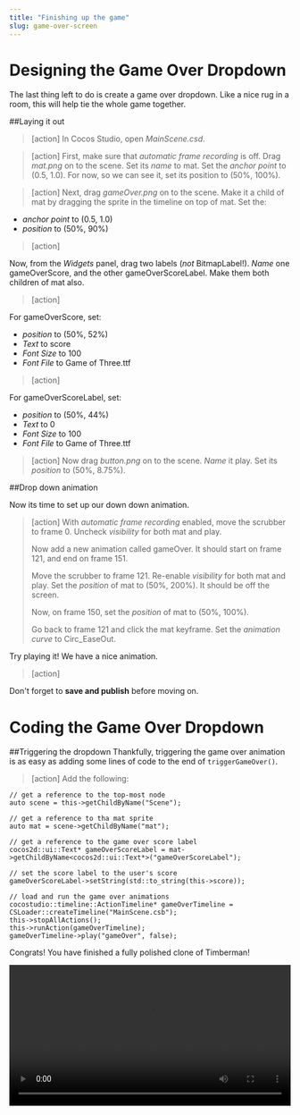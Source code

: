 ```yaml
---
title: "Finishing up the game"
slug: game-over-screen
---     
```


Designing the Game Over Dropdown
=============================

The last thing left to do is create a game over dropdown. Like a nice rug in a room, this will help tie the whole game together.

##Laying it out

> [action]
In Cocos Studio, open *MainScene.csd*. 

> [action]
> First, make sure that *automatic frame recording* is off. Drag *mat.png* on to the scene. Set its *name* to mat. Set the *anchor point* to (0.5, 1.0). For now, so we can see it, set its position to (50%, 100%).

> [action]
Next, drag *gameOver.png* on to the scene. Make it a child of mat by dragging the sprite in the timeline on top of mat. Set the:
- *anchor point* to (0.5, 1.0)
- *position* to (50%, 90%)

> [action]
> 
Now, from the *Widgets* panel, drag two labels (*not* BitmapLabel!). *Name* one gameOverScore, and the other gameOverScoreLabel. Make them both children of mat also.

> [action]
> 
For gameOverScore, set:
- *position* to (50%, 52%)
- *Text* to score
- *Font Size* to 100
- *Font File* to Game of Three.ttf

> [action]
> 
For gameOverScoreLabel, set:
- *position* to (50%, 44%)
- *Text* to 0
- *Font Size* to 100
- *Font File* to Game of Three.ttf

> [action]
Now drag *button.png* on to the scene. *Name* it play. Set its *position* to (50%, 8.75%).

##Drop down animation

Now its time to set up our down down animation.

> [action]
> With *automatic frame recording* enabled, move the scrubber to frame 0. Uncheck *visibility* for both mat and play.
> 
> Now add a new animation called gameOver. It should start on frame 121, and end on frame 151.
> 
> Move the scrubber to frame 121. Re-enable *visibility* for both mat and play. Set the *position* of mat to (50%, 200%). It should be off the screen.
> 
> Now, on frame 150, set the *position* of mat to (50%, 100%).
> 
> Go back to frame 121 and click the mat keyframe. Set the *animation curve* to Circ_EaseOut.

Try playing it! We have a nice animation.

> [action]
> 
Don't forget to **save and publish** before moving on.

Coding the Game Over Dropdown
==========================

##Triggering the dropdown
Thankfully, triggering the game over animation is as easy as adding some lines of code to the end of `triggerGameOver()`.

> [action]
Add the following:
>
    // get a reference to the top-most node
    auto scene = this->getChildByName("Scene");
>   
    // get a reference to tha mat sprite
    auto mat = scene->getChildByName("mat");
>   
    // get a reference to the game over score label
    cocos2d::ui::Text* gameOverScoreLabel = mat->getChildByName<cocos2d::ui::Text*>("gameOverScoreLabel");
>   
    // set the score label to the user's score
    gameOverScoreLabel->setString(std::to_string(this->score));
>   
    // load and run the game over animations
    cocostudio::timeline::ActionTimeline* gameOverTimeline = CSLoader::createTimeline("MainScene.csb");
    this->stopAllActions();
    this->runAction(gameOverTimeline);
    gameOverTimeline->play("gameOver", false);

Congrats! You have finished a fully polished clone of Timberman!

<video width="100%" controls>
	<source src="https://s3.amazonaws.com/mgwu-misc/Sushi+Neko+Cpp/finalGameOver.mov" type="video/mp4">
</video>
